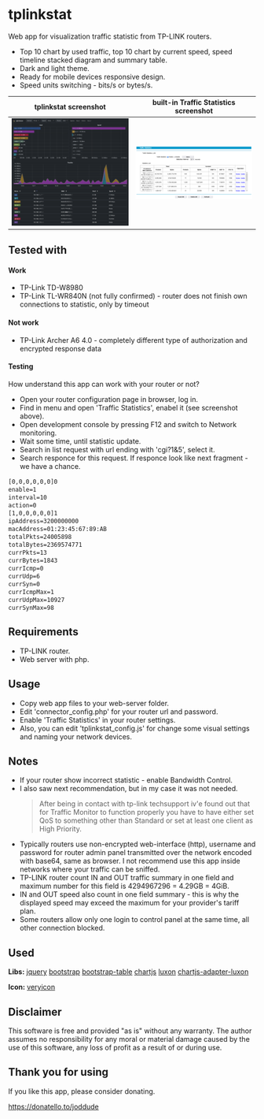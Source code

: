 # tplinkstat
Web app for visualization traffic statistic from TP-LINK routers.
- Top 10 chart by used traffic, top 10 chart by current speed, speed timeline stacked diagram and summary table.
- Dark and light theme.
- Ready for mobile devices responsive design.
- Speed units switching - bits/s or bytes/s.

| tplinkstat screenshot                      | built-in Traffic Statistics screenshot             |
| ------------------------------------------ | -------------------------------------------------- |
| ![](screenshots/tplinkstat_screenshot.png) | ![](screenshots/traffic_statistics_screenshot.png) |

## Tested with
#### Work
- TP-Link TD-W8980
- TP-Link TL-WR840N (not fully confirmed) - router does not finish own connections to statistic, only by timeout
#### Not work
- TP-Link Archer A6 4.0 - completely different type of authorization and encrypted response data
#### Testing
How understand this app can work with your router or not?
- Open your router configuration page in browser, log in.
- Find in menu and open 'Traffic Statistics', enabel it (see screenshot above).
- Open development console by pressing F12 and switch to Network monitoring.
- Wait some time, until statistic update.
- Search in list request with url ending with 'cgi?1&5', select it.
- Search responce for this request. If responce look like next fragment - we have a chance.
```
[0,0,0,0,0,0]0
enable=1
interval=10
action=0
[1,0,0,0,0,0]1
ipAddress=3200000000
macAddress=01:23:45:67:89:AB
totalPkts=24005898
totalBytes=2369574771
currPkts=13
currBytes=1843
currIcmp=0
currUdp=6
currSyn=0
currIcmpMax=1
currUdpMax=10927
currSynMax=98
```

## Requirements
- TP-LINK router.
- Web server with php.

## Usage
- Copy web app files to your web-server folder.
- Edit 'connector_config.php' for your router url and password.
- Enable 'Traffic Statistics' in your router settings.
- Also, you can edit 'tplinkstat_config.js' for change some visual settings and naming your network devices.

## Notes
- If your router show incorrect statistic - enable Bandwidth Control.
- I also saw next recommendation, but in my case it was not needed.
	> After being in contact with tp-link techsupport iv'e found out that for Traffic Monitor to function properly you have to have either set QoS to something other than Standard or set at least one client as High Priority.
- Typically routers use non-encrypted web-interface (http), username and password for router admin panel transmitted over the network encoded with base64, same as browser. I not recommend use this app inside networks where your traffic can be sniffed.
- TP-LINK router count IN and OUT traffic summary in one field and maximum number for this field is 4294967296 = 4.29GB = 4GiB.
- IN and OUT speed also count in one field summary - this is why the displayed speed may exceed the maximum for your provider's tariff plan.
- Some routers allow only one login to control panel at the same time, all other connection blocked.

## Used
**Libs:** [jquery](https://jquery.com/) [bootstrap](https://getbootstrap.com/) [bootstrap-table](https://bootstrap-table.com/) [chartjs](https://www.chartjs.org/) [luxon](https://moment.github.io/luxon/) [chartjs-adapter-luxon](https://github.com/chartjs/chartjs-adapter-luxon)

**Icon:** [veryicon](https://www.veryicon.com/)

## Disclaimer
This software is free and provided "as is" without any warranty. The author assumes no responsibility for any moral or material damage caused by the use of this software, any loss of profit as a result of or during use.

## Thank you for using
If you like this app, please consider donating. 

https://donatello.to/joddude
